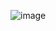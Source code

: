![image](https://user-images.githubusercontent.com/37383368/171645030-2af0e408-e62f-4e35-8376-44a8eef7bdfc.png)
